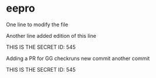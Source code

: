 # eepro


One line to modify the file




Another line added edition of this line


THIS IS THE SECRET ID: 545



Adding a PR for GG checkruns
new commit 
another commit








THIS IS THE SECRET ID: 545
